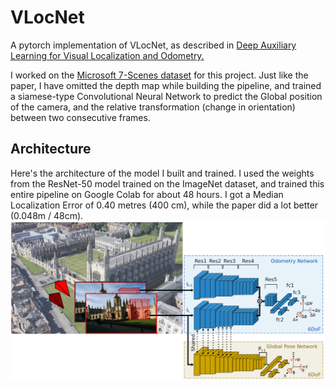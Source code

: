 # VLocNet
A pytorch implementation of VLocNet, as described in [Deep Auxiliary Learning for Visual Localization and Odometry.](https://arxiv.org/pdf/1803.03642.pdf)

I worked on the [Microsoft 7-Scenes dataset](https://www.microsoft.com/en-us/research/project/rgb-d-dataset-7-scenes/) for this project. Just like the paper, I have omitted the depth map while building the pipeline, and trained a siamese-type Convolutional Neural Network to predict the Global position of the camera, and the relative transformation (change in orientation) between two consecutive frames.

## Architecture
Here's the architecture of the model I built and trained. I used the weights from the ResNet-50 model trained on the ImageNet dataset, and trained this entire pipeline on Google Colab for about 48 hours. I got a Median Localization Error of 0.40 metres (400 cm), while the paper did a lot better (0.048m / 48cm).
![vlocnnarch](architecture_vlocnet.png)
